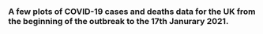 ### A few plots of COVID-19 cases and deaths data for the UK from the beginning of the outbreak to the 17th Janurary 2021.
